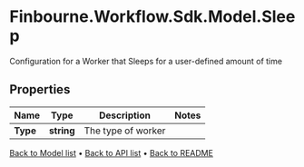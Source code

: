 # Finbourne.Workflow.Sdk.Model.Sleep
Configuration for a Worker that Sleeps for a user-defined amount of time

## Properties

Name | Type | Description | Notes
------------ | ------------- | ------------- | -------------
**Type** | **string** | The type of worker | 

[Back to Model list](../README.md#documentation-for-models) &#8226; [Back to API list](../README.md#documentation-for-api-endpoints) &#8226; [Back to README](../README.md)

